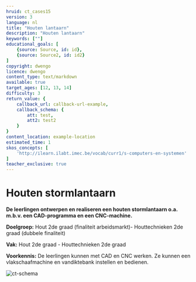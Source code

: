 ```yaml
---
hruid: ct_cases15
version: 3
language: nl
title: "Houten lantaarn"
description: "Houten lantaarn"
keywords: [""]
educational_goals: [
    {source: Source, id: id}, 
    {source: Source2, id: id2}
]
copyright: dwengo
licence: dwengo
content_type: text/markdown
available: true
target_ages: [12, 13, 14]
difficulty: 3
return_value: {
    callback_url: callback-url-example,
    callback_schema: {
        att: test,
        att2: test2
    }
}
content_location: example-location
estimated_time: 1
skos_concepts: [
    'http://ilearn.ilabt.imec.be/vocab/curr1/s-computers-en-systemen'
]
teacher_exclusive: true
---
```

# Houten stormlantaarn

**De leerlingen ontwerpen en realiseren een houten stormlantaarn o.a. m.b.v. een CAD-programma en een CNC-machine.**

**Doelgroep:** Hout 2de graad (finaliteit arbeidsmarkt)- Houttechnieken 2de graad (dubbele finaliteit)

**Vak:** Hout 2de graad - Houttechnieken 2de graad

**Voorkennis:** De leerlingen kunnen met CAD en CNC werken. Ze kunnen een vlakschaafmachine en vandiktebank instellen en bedienen.

![ct-schema](@learning-object/m_ct_cases15/nl/3)

